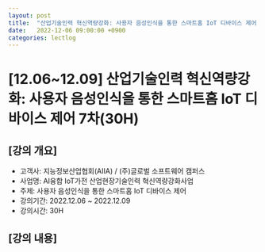 ```yaml
---
layout: post
title:  "산업기술인력 혁신역량강화: 사용자 음성인식을 통한 스마트홈 IoT 디바이스 제어 7차(30H)"
date:   2022-12-06 09:00:00 +0900
categories: lectlog
---
```


# [12.06~12.09] 산업기술인력 혁신역량강화: 사용자 음성인식을 통한 스마트홈 IoT 디바이스 제어 7차(30H)

## [강의 개요]

* 고객사: 지능정보산업협회(AIIA) / (주)글로벌 소프트웨어 캠퍼스
* 사업명: AI융합 IoT가전 산업현장기술인력 혁신역량강화사업
* 주제: 사용자 음성인식을 통한 스마트홈 IoT 디바이스 제어
* 강의기간: 2022.12.06 ~ 2022.12.09
* 강의시간: 30H

## [강의 내용]

